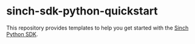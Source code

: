 # sinch-sdk-python-quickstart

This repository provides templates to help you get started with the 
[Sinch Python SDK](https://github.com/sinch/sinch-sdk-python).

